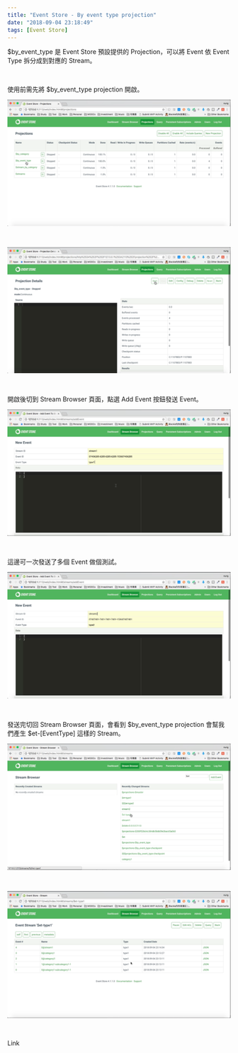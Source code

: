 ```yaml
---
title: "Event Store - By event type projection"
date: "2018-09-04 23:18:49"
tags: [Event Store]
---
```



$by_event_type 是 Event Store 預設提供的 Projection，可以將 Event 依 Event Type 拆分成到對應的 Stream。

<!-- More -->

<br/>


使用前需先將 $by_event_type projection 開啟。  

![1.png](1.png)
 
<br/>


![2.png](2.png)
 
<br/>


開啟後切到 Stream Browser 頁面，點選 Add Event 按鈕發送 Event。  

![3.png](3.png)
 
<br/>


這邊可一次發送了多個 Event 做個測試。  

![4.png](4.png)
 
<br/>


發送完切回 Stream Browser 頁面，會看到 $by_event_type projection 會幫我們產生 $et-[EventType] 這樣的 Stream。  

![5.png](5.png)
 
<br/>


![6.png](6.png)
 
<br/>


Link
